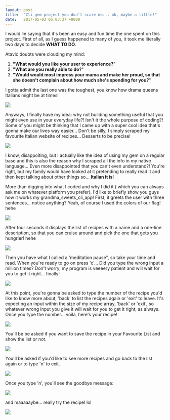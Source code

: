 ```yaml
---
layout: post
title:  "Cli gem project you don't scare me... ok, maybe a little!"
date:   2017-05-03 05:03:37 +0000
---
```



I would lie saying that it's been an easy and fun time the one spent on this project. First of all, as I guess happened to many of you, it took me literally two days to decide **WHAT TO DO**.

Atavic doubts were clouding my mind: 
1. **"What would you like your user to experience?**" 
2. **"What are you really able to do?**"
3.  **"Would would most impress your mama and make her proud, so that she doesn't complain about how much she's spending for you?**"
  
I gotta admit the last one was the toughest, you know how drama queens Italians might be at times! 



![](https://pbs.twimg.com/profile_images/3353639222/d0d19be786ab5acdcd0e9b271be2e86d.jpeg)




Anyways, I finally have my idea: why not building something useful that you might even use in your everyday life?! Isn't it the whole purpose of coding?! Some of you might be thinking that I came up with a super cool idea that's gonna make our lives way easier... Don't be silly, I simply scraped my favourite Italian website of recipes... Desserts to be precise! 



![](https://tvrecappersanonymous.files.wordpress.com/2010/05/surprised-face1.jpg)


I know, disappoiting, but I actually like the idea of using my gem on a regular base and this is also the reason why I scraped all the info in my native language... Even more disappointed that you can't even understand?! You're right, but my family would have looked at it pretending to really read it and then kept talking about other things so... **Italian it is**! 

More than digging into what I coded and why I did it ( which you can always ask me on whatever platform you prefer), I'd like to briefly show you guys how it works my grandma_sweets_cli_app!
First, it greets the user with three sentences... notice anything? Yeah, of course I used the colors of our flag! hehe


![](https://s3.amazonaws.com/flatironschool-uploads/3cc36600-2c56-4316-8c19-0ac0f9dcbe5b.png)


After four seconds it displays the list of recipes with a name and a one-line description, so that you can cruise around and pick the one that gets you hungrier! hehe

![](https://scontent-lax3-2.xx.fbcdn.net/v/t34.0-12/18302211_10213073359817563_1077130744_n.png?oh=c56c672159bfcfdac06ca2bfbef549a4&amp;oe=590C4704)


Then you have what I called a 'meditation pause", so take your time and read. When you're ready to go on press 'c'... Did you type the wrong input a million times? Don't worry, my program is veeeery patient and will wait for you to get it right... finally! 

![](https://scontent-lax3-2.xx.fbcdn.net/v/t34.0-12/18336977_10213073368137771_781308952_n.png?oh=141de921c2fe7241c1379b495a74cbbe&amp;oe=590C46D6)


At this point, you're gonna be asked to type the number of the recipe you'd like to know more about, 'back' to list the recipes again or 'exit' to leave. It's expecting an input within the size of my recipe array, 'back' or 'exit', so whatever wrong input you give it will wait for you to get it right, as always.
Once you type the number... voilà, here's your recipe!

![](https://scontent.xx.fbcdn.net/v/t34.0-0/p280x280/18280885_10213073414818938_410878111_n.png?_nc_ad=z-m&amp;oh=ed047572d683b5197196f66fde2575b2&amp;oe=590B6E50)



You'll be be asked if you want to save the recipe in your Favourite List and show the list or not.


![](https://scontent.xx.fbcdn.net/v/t34.0-12/18308884_10213073392098370_1145644021_n.png?_nc_ad=z-m&amp;oh=e95c3781ff6892a85f6a74af2b21303a&amp;oe=590B78B7)


You'll be asked if you'd like to see more recipes and go back to the list again or to type 'n' to exit.


![](https://scontent-lax3-2.xx.fbcdn.net/v/t34.0-12/18336637_10213073396298475_1051829723_n.png?oh=a558e2a686ced52c9276bb69fa851363&amp;oe=590B1F3C)


Once you type 'n', you'll see the goodbye message:


![](https://scontent.xx.fbcdn.net/v/t34.0-12/18336806_10213073400218573_1461365953_n.png?_nc_ad=z-m&amp;oh=37f86dbb3567c07632dd8c327cae2ca1&amp;oe=590C2C6C)



and maaaaaybe... really try the recipe! lol


![](http://food.fnr.sndimg.com/content/dam/images/food/fullset/2011/2/4/2/RX-FNM_030111-Sugar-Fix-005_s4x3.jpg.rend.hgtvcom.616.462.jpeg)

